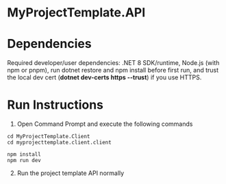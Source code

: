 # MyProjectTemplate.API

# Dependencies
Required developer/user dependencies: .NET 8 SDK/runtime, Node.js (with npm or pnpm), run dotnet restore and npm install before first run, and trust the local dev cert (__dotnet dev-certs https --trust__) if you use HTTPS.

# Run Instructions 
1. Open Command Prompt and execute the following commands
```
cd MyProjectTemplate.Client
cd myprojecttemplate.client.client

npm install
npm run dev
```
2. Run the project template API normally
